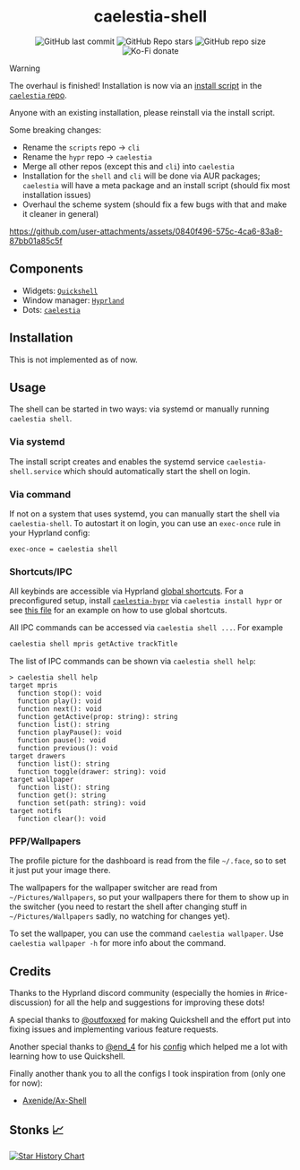<h1 align=center>caelestia-shell</h1>

<div align=center>

![GitHub last commit](https://img.shields.io/github/last-commit/caelestia-dots/shell?style=for-the-badge&labelColor=101418&color=9ccbfb)
![GitHub Repo stars](https://img.shields.io/github/stars/caelestia-dots/shell?style=for-the-badge&labelColor=101418&color=b9c8da)
![GitHub repo size](https://img.shields.io/github/repo-size/caelestia-dots/shell?style=for-the-badge&labelColor=101418&color=d3bfe6)
![Ko-Fi donate](https://img.shields.io/badge/donate-kofi?style=for-the-badge&logo=ko-fi&logoColor=ffffff&label=ko-fi&labelColor=101418&color=f16061&link=https%3A%2F%2Fko-fi.com%2Fsoramane)

</div>

> [!WARNING]
> The overhaul is finished!
> Installation is now via an [install script](https://github.com/caelestia-dots/caelestia/blob/main/install.fish) in the
> [`caelestia` repo](https://github.com/caelestia-dots/caelestia).
>
> Anyone with an existing installation, please reinstall via the install script.
> 
> Some breaking changes:
> - Rename the `scripts` repo -> `cli`
> - Rename the `hypr` repo -> `caelestia`
> - Merge all other repos (except this and `cli`) into `caelestia`
> - Installation for the `shell` and `cli` will be done via AUR packages; `caelestia` will have a meta package and an install script (should fix most installation issues)
> - Overhaul the scheme system (should fix a few bugs with that and make it cleaner in general)

https://github.com/user-attachments/assets/0840f496-575c-4ca6-83a8-87bb01a85c5f

## Components

- Widgets: [`Quickshell`](https://quickshell.outfoxxed.me)
- Window manager: [`Hyprland`](https://hyprland.org)
- Dots: [`caelestia`](https://github.com/caelestia-dots)

## Installation

This is not implemented as of now.

## Usage

The shell can be started in two ways: via systemd or manually running `caelestia shell`.

### Via systemd

The install script creates and enables the systemd service `caelestia-shell.service` which should automatically start the
shell on login.

### Via command

If not on a system that uses systemd, you can manually start the shell via `caelestia-shell`.
To autostart it on login, you can use an `exec-once` rule in your Hyprland config:
```
exec-once = caelestia shell
```

### Shortcuts/IPC

All keybinds are accessible via Hyprland [global shortcuts](https://wiki.hyprland.org/Configuring/Binds/#dbus-global-shortcuts).
For a preconfigured setup, install [`caelestia-hypr`](https://github.com/caelestia-dots/hypr) via `caelestia install hypr` or see
[this file](https://github.com/caelestia-dots/hypr/blob/main/hyprland/keybinds.conf#L1-L29) for an example on how to use global
shortcuts.

All IPC commands can be accessed via `caelestia shell ...`. For example
```sh
caelestia shell mpris getActive trackTitle
```

The list of IPC commands can be shown via `caelestia shell help`:
```
> caelestia shell help
target mpris
  function stop(): void
  function play(): void
  function next(): void
  function getActive(prop: string): string
  function list(): string
  function playPause(): void
  function pause(): void
  function previous(): void
target drawers
  function list(): string
  function toggle(drawer: string): void
target wallpaper
  function list(): string
  function get(): string
  function set(path: string): void
target notifs
  function clear(): void
```

### PFP/Wallpapers

The profile picture for the dashboard is read from the file `~/.face`, so to set it just put your image there.

The wallpapers for the wallpaper switcher are read from `~/Pictures/Wallpapers`, so put your wallpapers there for
them to show up in the switcher (you need to restart the shell after changing stuff in `~/Pictures/Wallpapers` sadly,
no watching for changes yet).

To set the wallpaper, you can use the command `caelestia wallpaper`. Use `caelestia wallpaper -h` for more info about
the command.

## Credits

Thanks to the Hyprland discord community (especially the homies in #rice-discussion) for all the help and suggestions
for improving these dots!

A special thanks to [@outfoxxed](https://github.com/outfoxxed) for making Quickshell and the effort put into fixing issues
and implementing various feature requests.

Another special thanks to [@end_4](https://github.com/end-4) for his [config](https://github.com/end-4/dots-hyprland)
which helped me a lot with learning how to use Quickshell.

Finally another thank you to all the configs I took inspiration from (only one for now):
- [Axenide/Ax-Shell](https://github.com/Axenide/Ax-Shell)

## Stonks 📈

<a href="https://www.star-history.com/#caelestia-dots/shell&Date">
 <picture>
   <source media="(prefers-color-scheme: dark)" srcset="https://api.star-history.com/svg?repos=caelestia-dots/shell&type=Date&theme=dark" />
   <source media="(prefers-color-scheme: light)" srcset="https://api.star-history.com/svg?repos=caelestia-dots/shell&type=Date" />
   <img alt="Star History Chart" src="https://api.star-history.com/svg?repos=caelestia-dots/shell&type=Date" />
 </picture>
</a>
